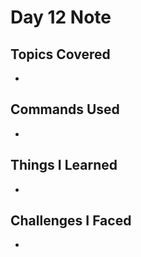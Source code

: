 # Day 12 Note

## Topics Covered
- 

## Commands Used
- 

## Things I Learned
- 

## Challenges I Faced
- 
